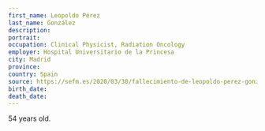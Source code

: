 ```yaml
---
first_name: Leopoldo Pérez
last_name: González
description: 
portrait: 
occupation: Clinical Physicist, Radiation Oncology
employer: Hospital Universitario de la Princesa
city: Madrid
province: 
country: Spain
source: https://sefm.es/2020/03/30/fallecimiento-de-leopoldo-perez-gonzalez/
birth_date: 
death_date: 
---
```


54 years old.